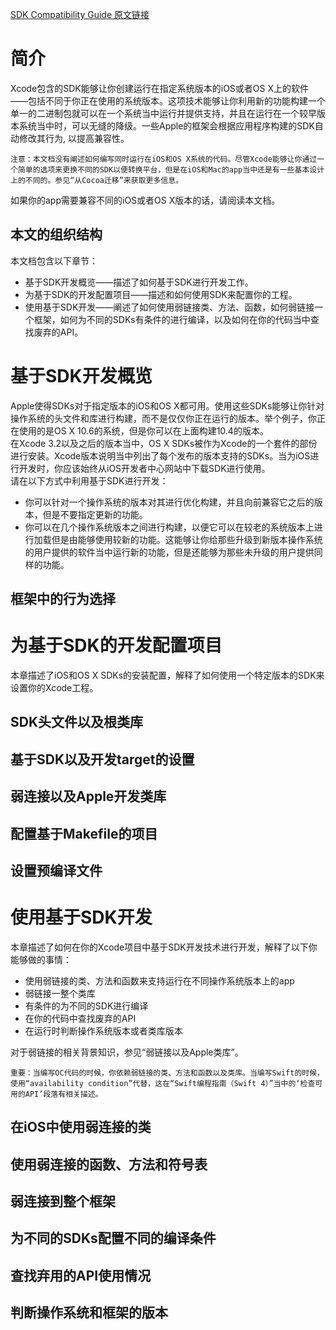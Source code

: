 [SDK Compatibility Guide 原文链接](https://developer.apple.com/library/content/documentation/DeveloperTools/Conceptual/cross_development/Introduction/Introduction.html#//apple_ref/doc/uid/10000163i)  

# 简介
Xcode包含的SDK能够让你创建运行在指定系统版本的iOS或者OS X上的软件——包括不同于你正在使用的系统版本。这项技术能够让你利用新的功能构建一个单一的二进制包就可以在一个系统当中运行并提供支持，并且在运行在一个较早版本系统当中时，可以无缝的降级。一些Apple的框架会根据应用程序构建的SDK自动修改其行为, 以提高兼容性。  
	
	注意：本文档没有阐述如何编写同时运行在iOS和OS X系统的代码。尽管Xcode能够让你通过一个简单的选项来更换不同的SDK以便转换平台，但是在iOS和Mac的app当中还是有一些基本设计上的不同的。参见“从Cocoa迁移”来获取更多信息。
	
如果你的app需要兼容不同的iOS或者OS X版本的话，请阅读本文档。
## 本文的组织结构
本文档包含以下章节：  

* 基于SDK开发概览——描述了如何基于SDK进行开发工作。
* 为基于SDK的开发配置项目——描述和如何使用SDK来配置你的工程。
* 使用基于SDK开发——阐述了如何使用弱链接类、方法、函数，如何弱链接一个框架，如何为不同的SDKs有条件的进行编译，以及如何在你的代码当中查找废弃的API。

# 基于SDK开发概览
Apple使得SDKs对于指定版本的iOS和OS X都可用。使用这些SDKs能够让你针对操作系统的头文件和库进行构建，而不是仅仅你正在运行的版本。举个例子，你正在使用的是OS X 10.6的系统，但是你可以在上面构建10.4的版本。  
在Xcode 3.2以及之后的版本当中，OS X SDKs被作为Xcode的一个套件的部份进行安装。Xcode版本说明当中列出了每个发布的版本支持的SDKs。当为iOS进行开发时，你应该始终从iOS开发者中心网站中下载SDK进行使用。  
请在以下方式中利用基于SDK进行开发：

* 你可以针对一个操作系统的版本对其进行优化构建，并且向前兼容它之后的版本，但是不要指定更新的功能。
* 你可以在几个操作系统版本之间进行构建，以便它可以在较老的系统版本上进行加载但是由能够使用较新的功能。这能够让你给那些升级到新版本操作系统的用户提供的软件当中运行新的功能，但是还能够为那些未升级的用户提供同样的功能。


## 框架中的行为选择

# 为基于SDK的开发配置项目
本章描述了iOS和OS X SDKs的安装配置，解释了如何使用一个特定版本的SDK来设置你的Xcode工程。
## SDK头文件以及根类库

## 基于SDK以及开发target的设置

## 弱连接以及Apple开发类库

## 配置基于Makefile的项目

## 设置预编译文件

# 使用基于SDK开发
本章描述了如何在你的Xcode项目中基于SDK开发技术进行开发，解释了以下你能够做的事情：  

* 使用弱链接的类、方法和函数来支持运行在不同操作系统版本上的app
* 弱链接一整个类库
* 有条件的为不同的SDK进行编译
* 在你的代码中查找废弃的API
* 在运行时判断操作系统版本或者类库版本

对于弱链接的相关背景知识，参见“弱链接以及Apple类库”。

	重要：当编写OC代码的时候，你依赖弱链接的类、方法和函数以及类库。当编写Swift的时候，使用“availability condition”代替，这在“Swift编程指南（Swift 4）”当中的‘检查可用的API’段落有相关描述。

## 在iOS中使用弱连接的类

## 使用弱连接的函数、方法和符号表

## 弱连接到整个框架

## 为不同的SDKs配置不同的编译条件

## 查找弃用的API使用情况

## 判断操作系统和框架的版本